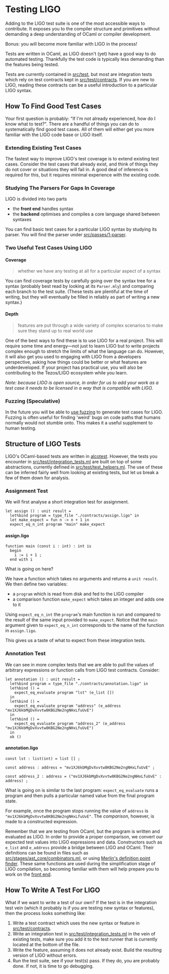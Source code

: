 # Testing LIGO

Adding to the LIGO test suite is one of the most accessible ways to contribute. It exposes you to the compiler structure and primitives without demanding a deep understanding of OCaml or compiler development.

Bonus: you will become more familiar with LIGO in the process!

Tests are written in OCaml, as LIGO doesn't (yet) have a good way to do automated testing. Thankfully the test code is typically less demanding than the features being tested.

Tests are currently contained in
[src/test](https://gitlab.com/ligolang/ligo/tree/dev/src/test), but
most are integration tests which rely on test contracts kept in
[src/test/contracts](https://gitlab.com/ligolang/ligo/tree/dev/src/test/contracts). If
you are new to LIGO, reading these contracts can be a useful
introduction to a particular LIGO syntax.

## How To Find Good Test Cases

Your first question is probably: "If I'm not already experienced, how
do I know what to test?". There are a handful of things you can do to
systematically find good test cases. All of them will either get you
more familiar with the LIGO code base or LIGO itself.

### Extending Existing Test Cases

The fastest way to improve LIGO's test coverage is to extend existing
test cases. Consider the test cases that already exist, and think of
things they do not cover or situations they will fail in. A good deal
of inference is required for this, but it requires minimal experience
with the existing code.

### Studying The Parsers For Gaps In Coverage

LIGO is divided into two parts
- the **front end** handles syntax
- the **backend** optimises and compiles a core language shared between syntaxes

You can find basic test cases for a particular LIGO syntax by studying its parser. You will find the parser under [src/passes/1-parser](https://gitlab.com/ligolang/ligo/tree/dev/src/passes/01-parsing).

### Two Useful Test Cases Using LIGO

#### Coverage
> whether we have any testing at all for a particular aspect of a syntax

You can find coverage tests by carefully going over the syntax tree for a syntax (probably best read by looking at its `Parser.mly`) and comparing each branch to the test suite. (These tests are plentiful at the time of writing, but they will eventually be filled in reliably as part of writing a new syntax.)

#### Depth
> features are put through a wide variety of complex scenarios to make sure they stand up to real world use

One of the best ways to find these is to use LIGO for a real project. This will require some time and energy—not just to learn LIGO but to write projects complex enough to stretch the limits of what the language can do. However, it will also get you used to engaging with LIGO from a developers perspective, asking how things could be better or what features are underdeveloped. If your project has practical use, you will also be contributing to the Tezos/LIGO ecosystem while you learn.

*Note: because LIGO is open source, in order for us to add your work
 as a test case it needs to be licensed in a way that is compatible
 with LIGO.*

### Fuzzing (Speculative)

In the future you will be able to
[use fuzzing](https://en.wikipedia.org/wiki/Fuzzing) to generate test
cases for LIGO. Fuzzing is often useful for finding 'weird' bugs on
code paths that humans normally would not stumble onto. This makes it
a useful supplement to human testing.

## Structure of LIGO Tests

LIGO's OCaml-based tests are written in
[alcotest](https://github.com/mirage/alcotest/). However, the tests
you encounter in
[src/test/integration_tests.ml](https://gitlab.com/ligolang/ligo/blob/dev/src/test/integration_tests.ml)
are built on top of some abstractions, currently defined in
[src/test/test_helpers.ml](https://gitlab.com/ligolang/ligo/blob/dev/src/test/test_helpers.ml). The
use of these can be inferred fairly well from looking at existing
tests, but let us break a few of them down for analysis.

### Assignment Test

We will first analyse a short integration test for assignment.

    let assign () : unit result =
      let%bind program = type_file "./contracts/assign.ligo" in
      let make_expect = fun n -> n + 1 in
      expect_eq_n_int program "main" make_expect

#### assign.ligo
    function main (const i : int) : int is
      begin
        i := i + 1 ;
      end with i


What is going on here?

We have a function which takes no arguments and returns a `unit result`.
We then define two variables:
- a `program` which is read from disk and fed to the LIGO compiler
- a comparison function `make_expect` which takes an integer and adds one to it

Using `expect_eq_n_int` the `program`'s main function is run and compared to the result of the same input provided to `make_expect`. Notice that the `main` argument given to `expect_eq_n_int` corresponds to the name of the function in `assign.ligo`.

This gives us a taste of what to expect from these integration tests.

###  Annotation Test

We can see in more complex tests that we are able to pull the values of arbitrary expressions or function calls from LIGO test contracts. Consider:

    let annotation () : unit result =
      let%bind program = type_file "./contracts/annotation.ligo" in
      let%bind () =
        expect_eq_evaluate program "lst" (e_list [])
      in
      let%bind () =
        expect_eq_evaluate program "address" (e_address "mv1XJ6kbMgDvXvvtw8KBG2Ne2ngNHxLfuUvE")
      in
      let%bind () =
        expect_eq_evaluate program "address_2" (e_address "mv1XJ6kbMgDvXvvtw8KBG2Ne2ngNHxLfuUvE")
      in
      ok ()

#### annotation.ligo
    const lst : list(int) = list [] ;

    const address : address = "mv1XJ6kbMgDvXvvtw8KBG2Ne2ngNHxLfuUvE" ;

    const address_2 : address = ("mv1XJ6kbMgDvXvvtw8KBG2Ne2ngNHxLfuUvE" : address) ;

What is going on is similar to the last program: `expect_eq_evaluate`
runs a program and then pulls a particular named value from the final
program state.

For example, once the program stops running the value of `address` is
`"mv1XJ6kbMgDvXvvtw8KBG2Ne2ngNHxLfuUvE"`. The *comparison*, however,
is made to a constructed expression.

Remember that we are testing from OCaml, but the program is written
and evaluated as LIGO. In order to provide a proper comparison, we
convert our expected test values into LIGO expressions and
data. Constructors such as `e_list` and `e_address` provide a bridge
between LIGO and OCaml. Their definitions can be found in files such
as
[src/stages/ast_core/combinators.ml](https://gitlab.com/ligolang/ligo/blob/dev/src/stages/ast_core/combinators.ml),
or using
[Merlin's definition point finder](https://github.com/ocaml/merlin/wiki). These
same functions are used during the simplification stage of LIGO
compilation, so becoming familiar with them will help prepare you to
work on the [front end](big-picture/front-end.md).

## How To Write A Test For LIGO

What if we want to write a test of our own? If the test is in the
integration test vein (which it probably is if you are testing new
syntax or features), then the process looks something like:

1. Write a test contract which uses the new syntax or feature in [src/test/contracts](https://gitlab.com/ligolang/ligo/tree/dev/src/test/contracts).
2. Write an integration test in [src/test/integration_tests.ml](https://gitlab.com/ligolang/ligo/blob/dev/src/test/integration_tests.ml) in the vein of existing tests, make sure you add it to the test runner that is currently located at the bottom of the file.
3. Write the feature, assuming it does not already exist. Build the
   resulting version of LIGO without errors.
4. Run the test suite, see if your test(s) pass. If they do, you are
   probably done. If not, it is time to go debugging.
